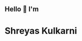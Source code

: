 ## Hello 👋 I'm 
<h1 style="color: -webkit-linear-gradient(135deg,#fc466b,#3f5efb)">Shreyas Kulkarni</h1>

<!--
**shreyas710/shreyas710** is a ✨ _special_ ✨ repository because its `README.md` (this file) appears on your GitHub profile.

Here are some ideas to get you started:

- 🔭 I’m currently working on ...
- 🌱 I’m currently learning ...
- 👯 I’m looking to collaborate on ...
- 🤔 I’m looking for help with ...
- 💬 Ask me about ...
- 📫 How to reach me: ...
- 😄 Pronouns: ...
- ⚡ Fun fact: ...
-->
